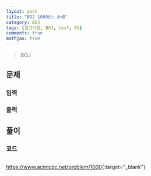 ```yaml
---
layout: post
title: "BOJ 1000번: A+B"
category: BOJ
tags: [알고리즘, BOJ, test, B5]
comments: true
mathjax: true
---
```


> BOJ

## 문제


### 입력


### 출력


## 풀이


### 코드
```c++

```

<https://www.acmicpc.net/problem/1000>{:target="_blank"}
